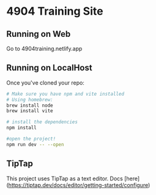 # 4904 Training Site

## Running on Web

Go to 4904training.netlify.app

## Running on LocalHost
Once you've cloned your repo:

```bash
# Make sure you have npm and vite installed
# Using homebrew:
brew install node
brew install vite

# install the dependencies
npm install

#open the project!
npm run dev -- --open
```

## TipTap

This project uses TipTap as a text editor. Docs [here] (https://tiptap.dev/docs/editor/getting-started/configure)
